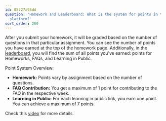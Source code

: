 ```yaml
---
id: 05727a95dd
question: 'Homework and Leaderboard: What is the system for points in the course management
  platform?'
sort_order: 200
---
```


After you submit your homework, it will be graded based on the number of questions in that particular assignment. You can see the number of points you have earned at the top of the homework page. Additionally, in the [leaderboard](https://courses.datatalks.club/de-zoomcamp-2025/leaderboard), you will find the sum of all points you've earned: points for Homeworks, FAQs, and Learning in Public.

Point System Overview:

- **Homework:** Points vary by assignment based on the number of questions.
- **FAQ Contribution:** You get a maximum of 1 point for contributing to the FAQ in the respective week.
- **Learning in Public:** For each learning in public link, you earn one point. You can achieve a maximum of 7 points.

Check this [video](https://www.loom.com/share/710e3297487b409d94df0e8da1c984ce) for more details.